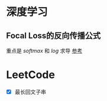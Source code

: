 # 深度学习

## Focal Loss的反向传播公式

重点是 $softmax$ 和 $log$ 求导   [参考](https://zhuanlan.zhihu.com/p/32631517)

# LeetCode

- [x] 最长回文子串
